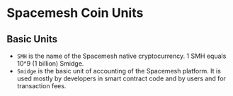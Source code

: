 # Spacemesh Coin Units

## Basic Units
- `SMH` is the name of the Spacemesh native cryptocurrency. 1 SMH equals 10^9 (1 billion) Smidge.
- `Smidge` is the basic unit of accounting of the Spacemesh platform. It is used mostly by developers in smart contract code and by users and for transaction fees.
